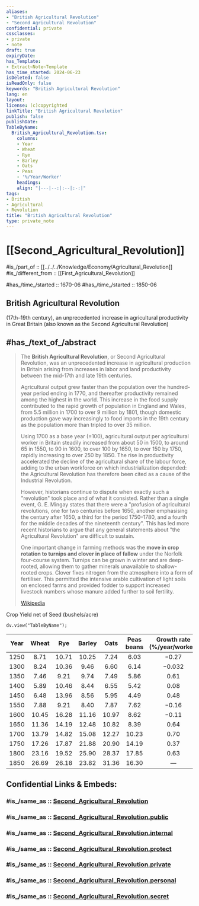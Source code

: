 ```yaml
---
aliases:
- "British Agricultural Revolution"
- "Second Agricultural Revolution"
confidential: private
cssclasses:
- private
- note
draft: true
expiryDate: 
has_Template:
- Extract~Note~Template
has_time_started: 2024-06-23
isDeleted: false
isReadOnly: false
keywords: "British Agricultural Revolution"
lang: en
layout: 
license: (c)copyrighted
linkTitle: "British Agricultural Revolution"
publish: false
publishDate: 
TableByName:
  British_Agricultural_Revolution.tsv:
    columns:
    - Year
    - Wheat
    - Rye
    - Barley
    - Oats
    - Peas
    - '%/Year/Worker'
    headings: 
    align: "|---|--:|:--|:-:|"
tags:
- British
- Agricultural
- Revolution
title: "British Agricultural Revolution"
type: private_note
---
```


# [[Second_Agricultural_Revolution]] 

#is_/part_of :: [[../../../Knowledge/Economy/Agricultural_Revolution]] 
#is_/different_from :: [[First_Agricultural_Revolution]]  

#has_/time_/started :: 1670-06 
#has_/time_/started :: 1850-06 
## British Agricultural Revolution
(17th–19th century), 
an unprecedented increase in agricultural productivity in Great Britain 
(also known as the Second Agricultural Revolution)

## #has_/text_of_/abstract 

> The **British Agricultural Revolution**, or Second Agricultural Revolution, 
> was an unprecedented increase in agricultural production in Britain 
> arising from increases in labor and land productivity 
> between the mid-17th and late 19th centuries. 
> 
> Agricultural output grew faster than the population over the hundred-year period 
> ending in 1770, and thereafter productivity remained among the highest in the world. 
> This increase in the food supply contributed to the rapid growth of population 
> in England and Wales, from 5.5 million in 1700 to over 9 million by 1801, 
> though domestic production gave way increasingly to food imports 
> in the 19th century as the population more than tripled to over 35 million.
>
> Using 1700 as a base year (=100), agricultural output per agricultural worker 
> in Britain steadily increased from about 50 in 1500, to around 65 in 1550, 
> to 90 in 1600, to over 100 by 1650, to over 150 by 1750, 
> rapidly increasing to over 250 by 1850. 
> The rise in productivity accelerated the decline of the 
> agricultural share of the labour force, 
> adding to the urban workforce on which industrialization depended: 
> the Agricultural Revolution has therefore been 
> cited as a cause of the Industrial Revolution.
>
> However, historians continue to 
> dispute when exactly such a "revolution" took place and of what it consisted. 
> Rather than a single event, G. E. Mingay states that there were a 
> "profusion of agricultural revolutions, one for two centuries before 1650, 
> another emphasising the century after 1650, a third for the period 1750–1780, 
> and a fourth for the middle decades of the nineteenth century". 
> This has led more recent historians to argue that any general statements 
> about "the Agricultural Revolution" are difficult to sustain.
>
> One important change in farming methods was 
> the __move in crop rotation to turnips and clover in place of fallow__ 
> under the Norfolk four-course system. 
> Turnips can be grown in winter and are deep-rooted, 
> allowing them to gather minerals unavailable to shallow-rooted crops. 
> Clover fixes nitrogen from the atmosphere into a form of fertiliser. 
> This permitted the intensive arable cultivation of light soils on enclosed farms 
> and provided fodder to support increased livestock numbers 
> whose manure added further to soil fertility.
>
> [Wikipedia](https://en.wikipedia.org/wiki/British%20Agricultural%20Revolution)


Crop Yield net of Seed  (bushels/acre) 
```dataviewjs
dv.view("TableByName");
```



| Year | Wheat |  Rye  | Barley | Oats  | Peas  <br>beans | Growth rate  <br>(%/year/worker) |
| :--: | :---: | :---: | :----: | :---: | :-------------: | :------------------------------: |
| 1250 | 8.71  | 10.71 | 10.25  | 7.24  |      6.03       |              −0.27               |
| 1300 | 8.24  | 10.36 |  9.46  | 6.60  |      6.14       |              −0.032              |
| 1350 | 7.46  | 9.21  |  9.74  | 7.49  |      5.86       |               0.61               |
| 1400 | 5.89  | 10.46 |  8.44  | 6.55  |      5.42       |               0.08               |
| 1450 | 6.48  | 13.96 |  8.56  | 5.95  |      4.49       |               0.48               |
| 1550 | 7.88  | 9.21  |  8.40  | 7.87  |      7.62       |              −0.16               |
| 1600 | 10.45 | 16.28 | 11.16  | 10.97 |      8.62       |              −0.11               |
| 1650 | 11.36 | 14.19 | 12.48  | 10.82 |      8.39       |               0.64               |
| 1700 | 13.79 | 14.82 | 15.08  | 12.27 |      10.23      |               0.70               |
| 1750 | 17.26 | 17.87 | 21.88  | 20.90 |      14.19      |               0.37               |
| 1800 | 23.16 | 19.52 | 25.90  | 28.37 |      17.85      |               0.63               |
| 1850 | 26.69 | 26.18 | 23.82  | 31.36 |      16.30      |                —                 |


## Confidential Links & Embeds: 

### #is_/same_as :: [Second_Agricultural_Revolution](/_Standards/Society/Economics/Second_Agricultural_Revolution.md) 

### #is_/same_as :: [Second_Agricultural_Revolution.public](/_public/Society/Economics/Second_Agricultural_Revolution.public.md) 

### #is_/same_as :: [Second_Agricultural_Revolution.internal](/_internal/Society/Economics/Second_Agricultural_Revolution.internal.md) 

### #is_/same_as :: [Second_Agricultural_Revolution.protect](/_protect/Society/Economics/Second_Agricultural_Revolution.protect.md) 

### #is_/same_as :: [Second_Agricultural_Revolution.private](/_private/Society/Economics/Second_Agricultural_Revolution.private.md) 

### #is_/same_as :: [Second_Agricultural_Revolution.personal](/_personal/Society/Economics/Second_Agricultural_Revolution.personal.md) 

### #is_/same_as :: [Second_Agricultural_Revolution.secret](/_secret/Society/Economics/Second_Agricultural_Revolution.secret.md)

